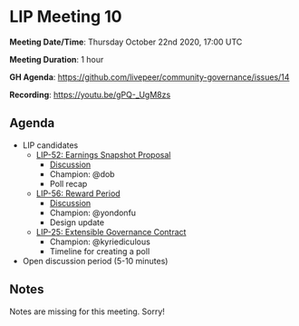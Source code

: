 # LIP Meeting 10

**Meeting Date/Time**: Thursday October 22nd 2020, 17:00 UTC

**Meeting Duration**: 1 hour

**GH Agenda**: https://github.com/livepeer/community-governance/issues/14

**Recording**: https://youtu.be/gPQ-_UgM8zs

## Agenda

<!-- Meeting agenda -->

- LIP candidates
    - [LIP-52: Earnings Snapshot Proposal](https://github.com/livepeer/LIPs/blob/master/LIPs/LIP-52.md)
        - [Discussion](https://github.com/livepeer/LIPs/issues/52)
        - Champion: @dob 
        - Poll recap
    - [LIP-56: Reward Period](https://github.com/livepeer/LIPs/blob/master/LIPs/LIP-56.md)
        - [Discussion](https://github.com/livepeer/LIPs/issues/56)
        - Champion: @yondonfu
        - Design update
    - [LIP-25: Extensible Governance Contract](https://github.com/livepeer/LIPs/blob/master/LIPs/LIP-25.md)
        - Champion: @kyriediculous 
        - Timeline for creating a poll
- Open discussion period (5-10 minutes)

## Notes

Notes are missing for this meeting. Sorry!
